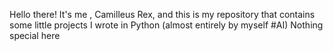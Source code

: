 Hello there!
It's me , Camilleus Rex, and this is my repository that contains some little projects I wrote in Python (almost entirely by myself #AI)
Nothing special here
